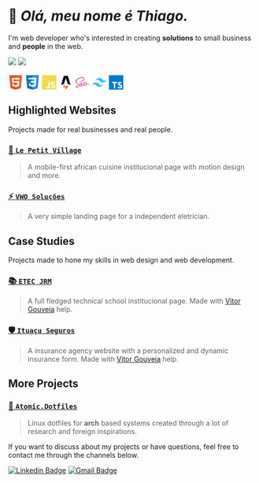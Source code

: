 # 👋 *Olá, meu nome é Thiago.*

I'm web developer who's interested in creating **solutions** to small business and **people** in the web.

<div>
 <a href="https://github.com/ThiagoThalisson/"></a>
 <img height="180em" src="https://github-readme-stats.vercel.app/api?username=ThiagoThalisson&show_icons=true&theme=dark&include_all_commits=true&hide_border=true&count_private=true"/>
 <img height="180em" src="https://github-readme-stats.vercel.app/api/top-langs/?username=ThiagoThalisson&layout=compact&langs_count=16&hide_border=true&theme=dark"/>
</div>

<div style="display: inline"><br>
 <img align="center" alt="HTML5" height="30" width="30" src="https://raw.githubusercontent.com/devicons/devicon/master/icons/html5/html5-original.svg">
 <img align="center" alt="CSS3" height="30" width="30" src="https://raw.githubusercontent.com/devicons/devicon/master/icons/css3/css3-original.svg">
 <img align="center" alt="JS" height="30" width="30" src="https://raw.githubusercontent.com/devicons/devicon/master/icons/javascript/javascript-plain.svg">
 <img align="center" alt="JS" height="30" width="30" src="https://raw.githubusercontent.com/devicons/devicon/develop/icons/astro/astro-original.svg">
 <img align="center" alt="SASS" height="30" width="30" src="https://raw.githubusercontent.com/devicons/devicon/master/icons/sass/sass-original.svg">
 <img align="center" alt="TailWindCSS" height="30" width="30" src="https://raw.githubusercontent.com/devicons/devicon/master/icons/tailwindcss/tailwindcss-plain.svg">
 <img align="center" alt="TS" height="30" width="30" src="https://raw.githubusercontent.com/devicons/devicon/master/icons/typescript/typescript-plain.svg">
 </div>

## Highlighted Websites
Projects made for real businesses and real people.
### [🦐 `Le Petit Village`](https://lepetitvillage.com.br/)
> A mobile-first african cuisine institucional page with motion design and more.
### [⚡ `VWO Soluções`](https://www.vwosolucoes.com/)
> A very simple landing page for a independent eletrician.

## Case Studies
Projects made to hone my skills in web design and web development.
### [📚 `ETEC JRM`](https://etec-jrm.vercel.app/)
> A full fledged technical school institucional page. Made with [Vitor Gouveia](https://github.com/VitorGouveia) help.
### [🛡️ `Ituaçu Seguros`](https://ituacu-seguros.vercel.app/)
> A insurance agency website with a personalized and dynamic insurance form. Made with [Vitor Gouveia](https://github.com/VitorGouveia) help.

## More Projects
### [💎 `Atomic.Dotfiles`](https://gitlab.com/atfpersonalfiles/atomic.dotfiles)
> Linux dotfiles for **arch** based systems created through a lot of research and foreign inspirations.

If you want to discuss about my projects or have questions, feel free to contact me through the channels below.

[![Linkedin Badge](https://img.shields.io/badge/-Thiago%20Thalisson-EF4444?style=flat-square&logo=Linkedin&logoColor=white&link=https://www.linkedin.com/in/thiago-thalisson-lisboa)](https://www.linkedin.com/in/thiago-thalisson-lisboa/)
[![Gmail Badge](https://img.shields.io/badge/-contact--thiago--dev.byrro@slmail.me-EF4444?style=flat-square&logo=Gmail&logoColor=white&link=mailto:thiago-thalisson-dev@proton.me)](mailto:thiago-thalisson-lisboa@proton.me)
